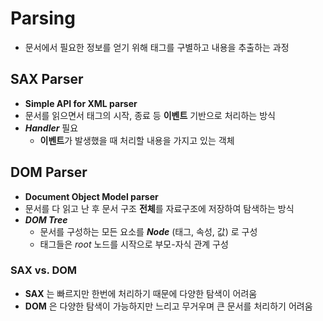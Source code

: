 # Parsing
* 문서에서 필요한 정보를 얻기 위해 태그를 구별하고 내용을 추출하는 과정

## SAX Parser

* **Simple API for XML parser**
* 문서를 읽으면서 태그의 시작, 종료 등 **이벤트** 기반으로 처리하는 방식
* ***Handler*** 필요
  * **이벤트**가 발생했을 때 처리할 내용을 가지고 있는 객체
  
## DOM Parser
* **Document Object Model parser**
* 문서를 다 읽고 난 후 문서 구조 **전체**를 자료구조에 저장하여 탐색하는 방식
* ***DOM Tree***
  * 문서를 구성하는 모든 요소를 ***Node*** (태그, 속성, 값) 로 구성
  * 태그들은 *root* 노드를 시작으로 부모-자식 관계 구성
  
### SAX vs. DOM
* **SAX** 는 빠르지만 한번에 처리하기 때문에 다양한 탐색이 어려움
* **DOM** 은 다양한 탐색이 가능하지만 느리고 무거우며 큰 문서를 처리하기 어려움
